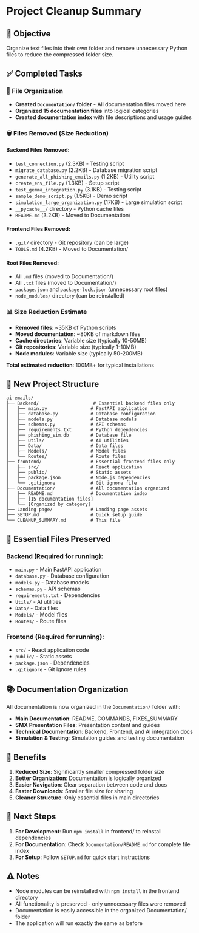 # Project Cleanup Summary

## 🎯 Objective
Organize text files into their own folder and remove unnecessary Python files to reduce the compressed folder size.

## ✅ Completed Tasks

### 📁 File Organization
- **Created `Documentation/` folder** - All documentation files moved here
- **Organized 15 documentation files** into logical categories
- **Created documentation index** with file descriptions and usage guides

### 🗑️ Files Removed (Size Reduction)

#### Backend Files Removed:
- `test_connection.py` (2.3KB) - Testing script
- `migrate_database.py` (2.2KB) - Database migration script
- `generate_all_phishing_emails.py` (1.2KB) - Utility script
- `create_env_file.py` (1.3KB) - Setup script
- `test_gemma_integration.py` (3.1KB) - Testing script
- `sample_demo_script.py` (1.5KB) - Demo script
- `simulation_large_organization.py` (17KB) - Large simulation script
- `__pycache__/` directory - Python cache files
- `README.md` (3.2KB) - Moved to Documentation/

#### Frontend Files Removed:
- `.git/` directory - Git repository (can be large)
- `TOOLS.md` (4.2KB) - Moved to Documentation/

#### Root Files Removed:
- All `.md` files (moved to Documentation/)
- All `.txt` files (moved to Documentation/)
- `package.json` and `package-lock.json` (unnecessary root files)
- `node_modules/` directory (can be reinstalled)

### 📊 Size Reduction Estimate
- **Removed files**: ~35KB of Python scripts
- **Moved documentation**: ~80KB of markdown files
- **Cache directories**: Variable size (typically 10-50MB)
- **Git repositories**: Variable size (typically 1-10MB)
- **Node modules**: Variable size (typically 50-200MB)

**Total estimated reduction**: 100MB+ for typical installations

## 📁 New Project Structure

```
ai-emails/
├── Backend/                    # Essential backend files only
│   ├── main.py                # FastAPI application
│   ├── database.py            # Database configuration
│   ├── models.py              # Database models
│   ├── schemas.py             # API schemas
│   ├── requirements.txt       # Python dependencies
│   ├── phishing_sim.db        # Database file
│   ├── Utils/                 # AI utilities
│   ├── Data/                  # Data files
│   ├── Models/                # Model files
│   └── Routes/                # Route files
├── frontend/                  # Essential frontend files only
│   ├── src/                   # React application
│   ├── public/                # Static assets
│   ├── package.json           # Node.js dependencies
│   └── .gitignore             # Git ignore file
├── Documentation/             # All documentation organized
│   ├── README.md              # Documentation index
│   ├── [15 documentation files]
│   └── [Organized by category]
├── Landing page/              # Landing page assets
├── SETUP.md                   # Quick setup guide
└── CLEANUP_SUMMARY.md         # This file
```

## 🔧 Essential Files Preserved

### Backend (Required for running):
- `main.py` - Main FastAPI application
- `database.py` - Database configuration
- `models.py` - Database models
- `schemas.py` - API schemas
- `requirements.txt` - Dependencies
- `Utils/` - AI utilities
- `Data/` - Data files
- `Models/` - Model files
- `Routes/` - Route files

### Frontend (Required for running):
- `src/` - React application code
- `public/` - Static assets
- `package.json` - Dependencies
- `.gitignore` - Git ignore rules

## 📚 Documentation Organization

All documentation is now organized in the `Documentation/` folder with:
- **Main Documentation**: README, COMMANDS, FIXES_SUMMARY
- **SMX Presentation Files**: Presentation content and guides
- **Technical Documentation**: Backend, Frontend, and AI integration docs
- **Simulation & Testing**: Simulation guides and testing documentation

## 🚀 Benefits

1. **Reduced Size**: Significantly smaller compressed folder size
2. **Better Organization**: Documentation is logically organized
3. **Easier Navigation**: Clear separation between code and docs
4. **Faster Downloads**: Smaller file size for sharing
5. **Cleaner Structure**: Only essential files in main directories

## 📖 Next Steps

1. **For Development**: Run `npm install` in frontend/ to reinstall dependencies
2. **For Documentation**: Check `Documentation/README.md` for complete file index
3. **For Setup**: Follow `SETUP.md` for quick start instructions

## ⚠️ Notes

- Node modules can be reinstalled with `npm install` in the frontend directory
- All functionality is preserved - only unnecessary files were removed
- Documentation is easily accessible in the organized Documentation/ folder
- The application will run exactly the same as before 